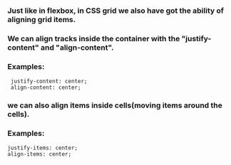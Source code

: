 ### Just like in flexbox, in CSS grid we also have got the ability of aligning grid items.
### We can align tracks inside the container with the "justify-content" and "align-content".

### Examples:
```
 justify-content: center;
 align-content: center;
```

### we can also align items inside cells(moving items around the cells).
### Examples:
``` 
justify-items: center;
align-items: center;
```